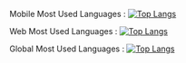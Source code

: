 Mobile Most Used Languages :
[![Top Langs](https://github-readme-stats.vercel.app/api/top-langs/?username=kol-ui&langs_count=10&hide=cmake,makefile,C,Python,C++,TypeScript,JavaScript,CSS,HTML,R,Pug&layout=compact)](https://github.com/anuraghazra/github-readme-stats)

Web Most Used Languages :
[![Top Langs](https://github-readme-stats.vercel.app/api/top-langs/?username=kol-ui&langs_count=10&hide=cmake,makefile,C#,C,Python,Swift,C++,R&layout=compact)](https://github.com/anuraghazra/github-readme-stats)

Global Most Used Languages :
[![Top Langs](https://github-readme-stats.vercel.app/api/top-langs/?username=kol-ui&langs_count=15&hide=cmake,makefile&layout=compact)](https://github.com/anuraghazra/github-readme-stats)



<!--
**Kol-UI/Kol-UI** is a ✨ _special_ ✨ repository because its `README.md` (this file) appears on your GitHub profile.

Here are some ideas to get you started:

- 🔭 I’m currently working on ...
- 🌱 I’m currently learning ...
- 👯 I’m looking to collaborate on ...
- 🤔 I’m looking for help with ...
- 💬 Ask me about ...
- 📫 How to reach me: ...
- 😄 Pronouns: ...
- ⚡ Fun fact: ...
-->
